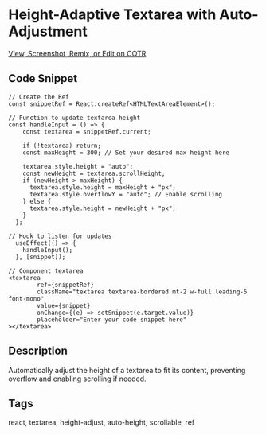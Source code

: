 # Height-Adaptive Textarea with Auto-Adjustment

[View, Screenshot, Remix, or Edit on COTR](https://cotr.dev/snippet/326)

## Code Snippet
```
// Create the Ref
const snippetRef = React.createRef<HTMLTextAreaElement>();

// Function to update textarea height
const handleInput = () => {
    const textarea = snippetRef.current;

    if (!textarea) return;
    const maxHeight = 300; // Set your desired max height here

    textarea.style.height = "auto";
    const newHeight = textarea.scrollHeight;
    if (newHeight > maxHeight) {
      textarea.style.height = maxHeight + "px";
      textarea.style.overflowY = "auto"; // Enable scrolling
    } else {
      textarea.style.height = newHeight + "px";
    }
  };

// Hook to listen for updates
  useEffect(() => {
    handleInput();
  }, [snippet]);

// Component textarea
<textarea
        ref={snippetRef}
        className="textarea textarea-bordered mt-2 w-full leading-5 font-mono"
        value={snippet}
        onChange={(e) => setSnippet(e.target.value)}
        placeholder="Enter your code snippet here"
></textarea> 
```

## Description
Automatically adjust the height of a textarea to fit its content, preventing overflow and enabling scrolling if needed.

## Tags
react, textarea, height-adjust, auto-height, scrollable, ref
